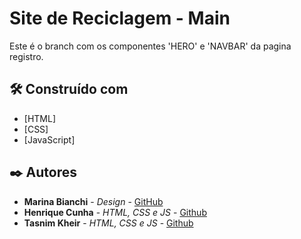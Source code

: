 # Site de Reciclagem - Main
Este é o branch com os componentes 'HERO' e 'NAVBAR' da pagina registro.

## 🛠️ Construído com

* [HTML]
* [CSS]
* [JavaScript]

## ✒️ Autores

* **Marina Bianchi** - *Design* - [GitHub](https://github.com/orgs/Lucrixo/people/Bianchi-marina)
* **Henrique Cunha** - *HTML, CSS e JS* - [Github](https://github.com/orgs/Lucrixo/people/Henrique-Cunha7)
* **Tasnim Kheir** - *HTML, CSS e JS* - [Github](https://github.com/orgs/Lucrixo/people/tasnimkheir)
